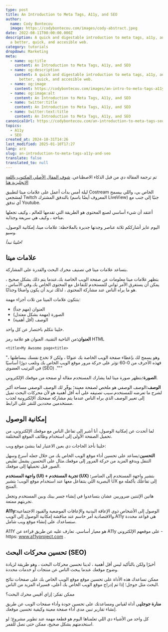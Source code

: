 ```yaml
---
type: post
title: An Introduction to Meta Tags, A11y, and SEO
author:
  name: Cody Bontecou
  image: https://codybontecou.com/images/cody-abstract.jpeg
date: 2022-08-11T00:00:00.000Z
description: A quick and digestable introduction to meta tags, a11y, and SEO for
  a better, quick, and accesible web.
category: tutorials
dropdown: Marketing
meta:
  - name: og:title
    content: An Introduction to Meta Tags, A11y, and SEO
  - name: og:description
    content: A quick and digestable introduction to meta tags, a11y, and SEO for a
      better, quick, and accesible web.
  - name: og:image
    content: https://codybontecou.com/images/an-intro-to-meta-tags-a11y-seo-meta.png
  - name: og:image:alt
    content: An Introduction to Meta Tags, A11y, and SEO
  - name: twitter:title
    content: An Introduction to Meta Tags, A11y, and SEO
  - name: twitter:text:title
    content: An Introduction to Meta Tags, A11y, and SEO
canonicalUrl: https://codybontecou.com/an-introduction-to-meta-tags-seo-and-a11y.html
topics:
  - A11y
  - SEO
created_at: 2024-10-31T14:26
last_modified: 2025-01-10T17:27
lang: arz
slug: an-introduction-to-meta-tags-a11y-and-seo
translate: false
translated_to: null
---
```

تم ترجمة المقالة دي من قبل الذكاء الاصطناعي. [شوف المقال الأصلي المكتوب باللغة الإنجليزية هنا](/an-introduction-to-meta-tags-a11y-and-seo)

ليلة أمس بدأت أعمل على علامات ميتا لتطبيق Costream الخاص بي، واللي بيسمح لمشجعي Twitch بالتدفق المشترك (المعروف أيضًا باسم LiveView) جنبًا إلى جنب مع أي تدفق Youtube.

أعتقد أن شيء أساسي لصنع المحتوى هو الطريقة التي تقدمها للعالم ، وكيف تجعلها متاحة ، وكيف هي سريعة وجذابة.

اليوم عايز أشارككم ثلاثة عناصر وجدتها جديرة بالملاحظة: علامات ميتا، إمكانية الوصول، وسيو.

*خلينا نبدأ!*

## علامات ميتا

بتساعد علامات ميتا في تصنيف محرك البحث والقدرة على المشاركة.

بتظهر علامات ميتا معلومات عن صفحة الويب الخاصة بك.عندما يتم ذلك بشكل صحيح ، يمكن أن يستغرق الأمر ثواني للمستخدم للتفاعل مع المحتوى الخاص بك.وفي الأساس ، هو ما يراه الناس عند مشاركة المحتوى ، لذلك تريد أن يكون واضحًا وجذابًا.

بتتكون علامات الميتا من تلات أجزاء مهمة:

- العنوان (مهم جداً)
- الصورة (مهمة بشكل معتدل)
- الوصف (أقل أهمية)

خلينا نتكلم باختصار عن كل واحد.

**العنوان:**&#x645;ن الناحية التقنية، العنوان هو علامة رمز HTML

`<title>My Awsome page<title>`

"وهو يسمح لك بإعطاء صفحة الويب الخاصة بك عنوانًا ، ولكن لا تخدع نفسك ببساطتها ، فهذه الأحرف من 0-60 تؤثر على حركة مرور موقع الويب الخاص بك وتلعب دورًا أساسيًا في الترتيب العضوي (SEO) ."""

**الصورة:**&#x628;تظهر صورة ميتا لما يشارك المستخدم مقالة أو صفحة من موقعك الإلكتروني.

**الوصف:**&#x627;لوصف الوصفي هو ملخص لصفحة معينة؛ يوفّر لك الوصف الوصفي مساحة أكبر لشرح ما تعرضه للمستخدم.سبب تصنيفه على أنه أقل أهمية هو لأن محركات البحث تميل إلى تغيير الوصف الذي يراه الناس عندما يتم مشاركة صفحتك الإلكترونية لجذب مستخدمين محددين للنقر على الرابط.

## إمكانية الوصول

لما أتحدث عن إمكانية الوصول، أنا أشير إلى تفاعل الناس مع موقعك الإلكتروني، من تحميل الصفحة الأولى إلى استخدام وظائف الموقع المختلفة.

خلينا نأخذ الحاجات دي بعين الاعتبار لما بنشئ موقع ويب:

**التحسين:**&#x64A;ساعد على تحسين أداء موقع الويب الخاص بك من خلال جعله أسرع وسهل التنقل ويدفع المزيد من حركة المرور إلى موقعك.مثال على التحسين يشمل تقليص الصور قبل تحميلها إلى موقعك.

**واجهة المستخدم (UI) + تجربة المستخدم (UX) :**&#x628;تشير واجهة المستخدم إلى العناصر البصرية اللي بتتفاعل معها عند استخدام موقع الويب؛ بتشير UX إلى تفاعلك بأكمله مع المنتج.

هاتين الإثنتين ضروريين عشان بتساعدوا في إنشاء جسر بينك وبين المستخدم وتجعل تجربتهم ممتعة.

**A11y:**&#x627;لوصول إلى الأشخاص ذوي الإعاقة البدنية والإعاقات الموضعية والقيود الاجتماعية والاقتصادية أمر حاسم عند مناقشة إمكانية الوصول إلى الويب.A11y هي قواعد محددة ستساعدك على إنشاء موقع ويب شامل.

A11Y هو معيار أساسي. تعارف عليه عن طريق قراءة عن A11y على موقعهم الإلكتروني - https: www.a11yproject.com .

## تحسين محركات البحث (SEO)

أخيرًا ولكن بالتأكيد ليس أقل أهمية ، لدينا تحسين محركات البحث ، وهو طريقة لزيادة وضوح موقعك عندما يبحث الناس عن منتجات أو خدمات محددة.

ممكن تساعدك هذه الأداة على تحسين موقع موقع الويب الخاص بك على صفحات نتائج البحث مثل جوجل؛ إذا تم إدراج موقع الويب الخاص بك أعلى، فسيراه المزيد من الناس.

ممكن تفكر: إزاي أقيس محرك البحث؟

**منارة جوجل**هي أداة لقياس ومساعدتك على تحسين جودة وأداء صفحات الويب عن طريق إنشاء تقارير تبين مدى أداء صفحة معينة وكيفية تحسين موقعك.

كل واحد من الأشياء دي اللي تعلمناها اليوم هو قطعة مهمة عند تطوير مشروع؛ لو استخدمتهم بشكل صحيح، ممكن حتى تصل للقمر.
